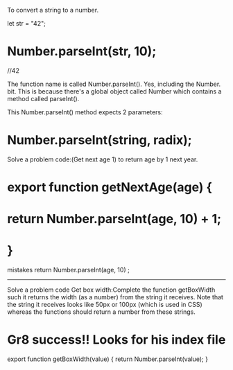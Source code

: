 To convert a string to a number.

let str = "42";
 # Number.parseInt(str, 10); 
//42

The function name is called Number.parseInt(). Yes, including the Number. bit. This is because there's a global object called Number which contains a method called parseInt().

This Number.parseInt() method expects 2 parameters:

# Number.parseInt(string, radix);

Solve a problem code:(Get next age 1) to return age by 1 next year.

# export function getNextAge(age) {
# return Number.parseInt(age, 10) + 1;
# }

mistakes return Number.parseInt(age, 10) ;

-----------------------------------------

Solve a problem code Get box width:Complete the function getBoxWidth such it returns the width (as a number) from the string it receives.
Note that the string it receives looks like 50px or 100px (which is used in CSS) whereas the functions should return a number from these strings.

# Gr8 success!! Looks for his index file
export function getBoxWidth(value) {
return Number.parseInt(value);
}